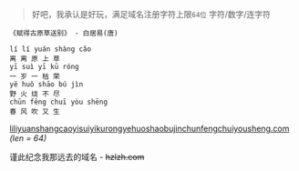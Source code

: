 > 好吧，我承认是好玩，满足域名注册字符上限`64位` 字符/数字/连字符

```
《赋得古原草送别》 - 白居易(唐)  

lí lí yuán shàng cǎo  
离 离 原 上 草  
yī suì yī kū róng   
一 岁 一 枯 荣  
yě huǒ shāo bú jìn  
野 火 烧 不 尽  
chūn fēng chuī yòu shēng   
春 风 吹 又 生  
```
[liliyuanshangcaoyisuiyikurongyehuoshaobujinchunfengchuiyousheng.com](http://liliyuanshangcaoyisuiyikurongyehuoshaobujinchunfengchuiyousheng.com)  
*(len = 64)*  

谨此纪念我那远去的域名 - <del> hzlzh.com </del>